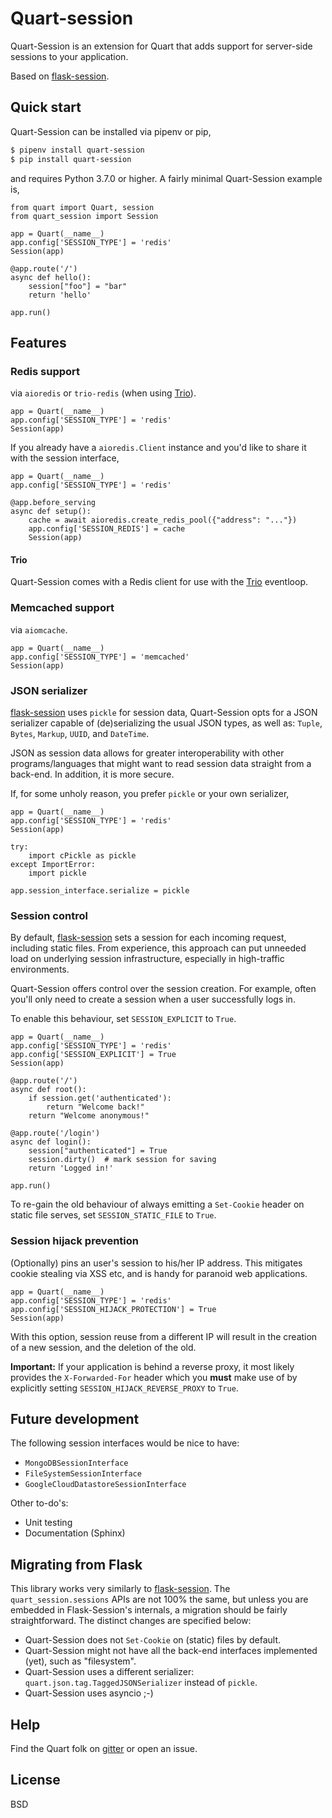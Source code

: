 # Quart-session

Quart-Session is an extension for Quart that adds support for
server-side sessions to your application.

Based on [flask-session](https://pypi.org/project/Flask-Session/).

## Quick start

Quart-Session can be installed via pipenv or
pip,

```bash
$ pipenv install quart-session
$ pip install quart-session
```

and requires Python 3.7.0 or higher. A fairly minimal Quart-Session example is,

```python3
from quart import Quart, session
from quart_session import Session

app = Quart(__name__)
app.config['SESSION_TYPE'] = 'redis'
Session(app)

@app.route('/')
async def hello():
    session["foo"] = "bar"
    return 'hello'

app.run()
```

## Features


### Redis support

via `aioredis` or `trio-redis` (when using [Trio](https://trio.readthedocs.io/en/stable/)).

```python3
app = Quart(__name__)
app.config['SESSION_TYPE'] = 'redis'
Session(app)
```

If you already have a `aioredis.Client` instance and you'd like to share
it with the session interface,

```python3
app = Quart(__name__)
app.config['SESSION_TYPE'] = 'redis'

@app.before_serving
async def setup():
    cache = await aioredis.create_redis_pool({"address": "..."})
    app.config['SESSION_REDIS'] = cache
    Session(app)
```

#### Trio

Quart-Session comes with a Redis client for use with the [Trio](https://trio.readthedocs.io/en/stable/) eventloop.



### Memcached support

via `aiomcache`.

```python3
app = Quart(__name__)
app.config['SESSION_TYPE'] = 'memcached'
Session(app)
```

### JSON serializer

[flask-session](https://pypi.org/project/Flask-Session/) uses `pickle`
for session data, Quart-Session opts for a JSON serializer capable of
(de)serializing the usual JSON types, as well as: `Tuple`, `Bytes`,
`Markup`, `UUID`, and `DateTime`.

JSON as session data allows for greater interoperability with other
programs/languages that might want to read session data straight
from a back-end. In addition, it is more secure.

If, for some unholy reason, you prefer `pickle` or your own serializer,

```python3
app = Quart(__name__)
app.config['SESSION_TYPE'] = 'redis'
Session(app)

try:
    import cPickle as pickle
except ImportError:
    import pickle

app.session_interface.serialize = pickle
```

### Session control

By default, [flask-session](https://pypi.org/project/Flask-Session/) sets a
session for each incoming request, including static files. From experience,
this approach can put unneeded load on underlying session infrastructure,
especially in high-traffic environments.

Quart-Session offers control over the session creation. For example, often you'll only need to create a session when
a user successfully logs in.

To enable this behaviour, set `SESSION_EXPLICIT` to `True`.

```python3
app = Quart(__name__)
app.config['SESSION_TYPE'] = 'redis'
app.config['SESSION_EXPLICIT'] = True
Session(app)

@app.route('/')
async def root():
    if session.get('authenticated'):
        return "Welcome back!"
    return "Welcome anonymous!"

@app.route('/login')
async def login():
    session["authenticated"] = True
    session.dirty()  # mark session for saving
    return 'Logged in!'

app.run()
```

To re-gain the old behaviour of always emitting a `Set-Cookie` header on static file serves,
set `SESSION_STATIC_FILE` to `True`.


### Session hijack prevention

(Optionally) pins an user's session to his/her IP address. This mitigates cookie stealing via XSS etc, and is handy
for paranoid web applications.

```python3
app = Quart(__name__)
app.config['SESSION_TYPE'] = 'redis'
app.config['SESSION_HIJACK_PROTECTION'] = True
Session(app)
```

With this option, session reuse from a different IP will result in the
creation of a new session, and the deletion of the old.

**Important:** If your application is behind a reverse proxy, it most
likely provides the `X-Forwarded-For` header which you **must** make use of
by explicitly setting `SESSION_HIJACK_REVERSE_PROXY` to `True`.

## Future development

The following session interfaces would be nice to have:

- `MongoDBSessionInterface`
- `FileSystemSessionInterface`
- `GoogleCloudDatastoreSessionInterface`

Other to-do's:

- Unit testing
- Documentation (Sphinx)

## Migrating from Flask

This library works very similarly to [flask-session](https://pypi.org/project/Flask-Session/).
The `quart_session.sessions` APIs are not 100% the same, but unless you
are embedded in Flask-Session's internals, a migration should be fairly
straightforward. The distinct changes are specified below:

- Quart-Session does not `Set-Cookie` on (static) files by default.
- Quart-Session might not have all the back-end interfaces implemented (yet), such as "filesystem".
- Quart-Session uses a different serializer: `quart.json.tag.TaggedJSONSerializer` instead of `pickle`.
- Quart-Session uses asyncio ;-)

## Help

Find the Quart folk on [gitter](https://gitter.im/python-quart/lobby) or open an issue.

## License

BSD